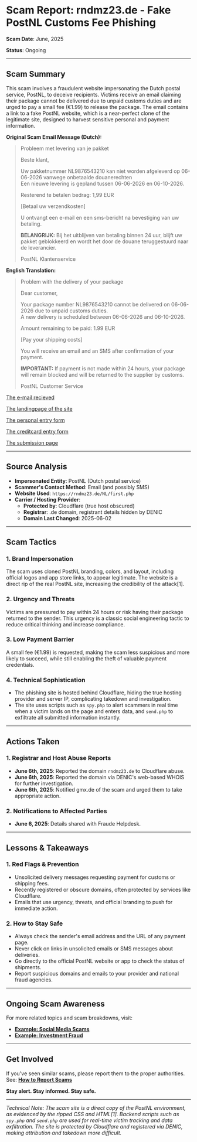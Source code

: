 # Scam Report: **rndmz23.de - Fake PostNL Customs Fee Phishing**

**Scam Date**: June, 2025

**Status**: Ongoing

---

## Scam Summary

This scam involves a fraudulent website impersonating the Dutch postal service, PostNL, to deceive recipients. Victims receive an email claiming their package cannot be delivered due to unpaid customs duties and are urged to pay a small fee (€1.99) to release the package. The email contains a link to a fake PostNL website, which is a near-perfect clone of the legitimate site, designed to harvest sensitive personal and payment information.

**Original Scam Email Message (Dutch):**
> Probleem met levering van je pakket  
>  
> Beste klant,  
>  
> Uw pakketnummer NL9876543210 kan niet worden afgeleverd op 06-06-2026 vanwege onbetaalde douanerechten  
> Een nieuwe levering is gepland tussen 06-06-2026 en 06-10-2026.  
>  
> Resterend te betalen bedrag: 1,99 EUR  
>  
> [Betaal uw verzendkosten]  
>  
> U ontvangt een e-mail en een sms-bericht na bevestiging van uw betaling.  
>  
> **BELANGRIJK:** Bij het uitblijven van betaling binnen 24 uur, blijft uw pakket geblokkeerd en wordt het door de douane teruggestuurd naar de leverancier.  
>  
> PostNL Klantenservice  


**English Translation:**
> Problem with the delivery of your package  
>  
> Dear customer,  
>  
> Your package number NL9876543210 cannot be delivered on 06-06-2026 due to unpaid customs duties.  
> A new delivery is scheduled between 06-06-2026 and 06-10-2026.  
>  
> Amount remaining to be paid: 1.99 EUR  
>  
> [Pay your shipping costs]  
>  
> You will receive an email and an SMS after confirmation of your payment.  
>  
> **IMPORTANT:** If payment is not made within 24 hours, your package will remain blocked and will be returned to the supplier by customs.  
>  
> PostNL Customer Service  


[The e-mail recieved](https://github.com/ScamSleuth/ScamSleuth-Resource-Center/blob/main/rndmz23.de/email.png)

[The landingpage of the site](https://github.com/ScamSleuth/ScamSleuth-Resource-Center/blob/main/rndmz23.de/1-landingpage.jpeg)

[The personal entry form](https://github.com/ScamSleuth/ScamSleuth-Resource-Center/blob/main/rndmz23.de/2-personaldata_entry_form.jpeg)

[The creditcard entry form](https://github.com/ScamSleuth/ScamSleuth-Resource-Center/blob/main/rndmz23.de/3-creditcard_entry_form.jpeg)

[The submission page](https://github.com/ScamSleuth/ScamSleuth-Resource-Center/blob/main/rndmz23.de/4-submission_page.jpeg)

---

## Source Analysis

* **Impersonated Entity**: PostNL (Dutch postal service)
* **Scammer's Contact Method**: Email (and possibly SMS)
* **Website Used**: `https://rndmz23.de/NL/first.php`
* **Carrier / Hosting Provider**:
  * **Protected by**: Cloudflare (true host obscured)
  * **Registrar**: .de domain, registrant details hidden by DENIC
  * **Domain Last Changed**: 2025-06-02

---

## Scam Tactics

### 1. **Brand Impersonation**

The scam uses cloned PostNL branding, colors, and layout, including official logos and app store links, to appear legitimate. The website is a direct rip of the real PostNL site, increasing the credibility of the attack[1].

### 2. **Urgency and Threats**

Victims are pressured to pay within 24 hours or risk having their package returned to the sender. This urgency is a classic social engineering tactic to reduce critical thinking and increase compliance.

### 3. **Low Payment Barrier**

A small fee (€1.99) is requested, making the scam less suspicious and more likely to succeed, while still enabling the theft of valuable payment credentials.

### 4. **Technical Sophistication**

- The phishing site is hosted behind Cloudflare, hiding the true hosting provider and server IP, complicating takedown and investigation.
- The site uses scripts such as `spy.php` to alert scammers in real time when a victim lands on the page and enters data, and `send.php` to exfiltrate all submitted information instantly.

---

## Actions Taken

### 1. Registrar and Host Abuse Reports

* **June 6th, 2025**: Reported the domain `rndmz23.de` to Cloudflare abuse.
* **June 6th, 2025**: Reported the domain via DENIC's web-based WHOIS for further investigation.
* **June 6th, 2025**: Notified gmx.de of the scam and urged them to take appropriate action.

### 2. Notifications to Affected Parties

* **June 6, 2025**: Details shared with Fraude Helpdesk.

---

## Lessons & Takeaways

### 1. Red Flags & Prevention

* Unsolicited delivery messages requesting payment for customs or shipping fees.
* Recently registered or obscure domains, often protected by services like Cloudflare.
* Emails that use urgency, threats, and official branding to push for immediate action.

### 2. How to Stay Safe

* Always check the sender's email address and the URL of any payment page.
* Never click on links in unsolicited emails or SMS messages about deliveries.
* Go directly to the official PostNL website or app to check the status of shipments.
* Report suspicious domains and emails to your provider and national fraud agencies.

---

## Ongoing Scam Awareness

For more related topics and scam breakdowns, visit:

* [**Example: Social Media Scams**](../General/SocialMediaScam.md)
* [**Example: Investment Fraud**](../General/InvestmentFraud.md)

---

## Get Involved

If you've seen similar scams, please report them to the proper authorities.
See: [**How to Report Scams**](../General/GetInvolved.md)

**Stay alert. Stay informed. Stay safe.**

---

*Technical Note: The scam site is a direct copy of the PostNL environment, as evidenced by the ripped CSS and HTML[1]. Backend scripts such as `spy.php` and `send.php` are used for real-time victim tracking and data exfiltration. The site is protected by Cloudflare and registered via DENIC, making attribution and takedown more difficult.*

